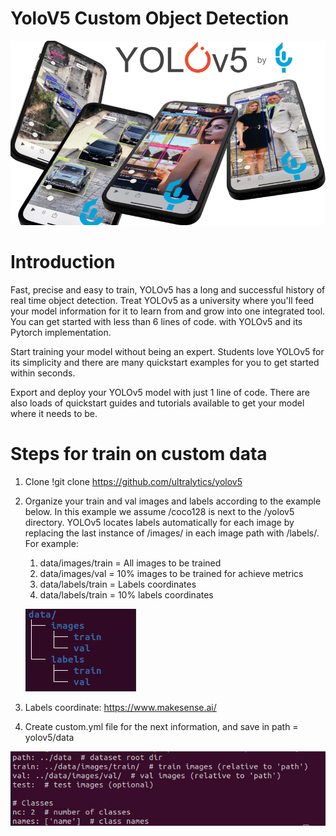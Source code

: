 # YoloV5 Custom Object Detection

![img_2.png](img_2.png)

# Introduction

Fast, precise and easy to train, YOLOv5 has a long and successful history of real time object detection. Treat YOLOv5 as a university where you'll feed your model information for it to learn from and grow into one integrated tool. You can get started with less than 6 lines of code. with YOLOv5 and its  Pytorch implementation.

Start training your model without being an expert. Students love YOLOv5 for its simplicity and there are many quickstart examples for you to get started within seconds.

Export and deploy your YOLOv5 model with just 1 line of code. There are also loads of quickstart guides and tutorials available to get your model where it needs to be.

# Steps for train on custom data

1. Clone !git clone https://github.com/ultralytics/yolov5

2. Organize your train and val images and labels according to the example below. In this example we assume /coco128 is next to the /yolov5 directory. YOLOv5 locates labels automatically for each image by replacing the last instance of /images/ in each image path with /labels/. For example:
   1. data/images/train = All images to be trained 
   2. data/images/val = 10% images to be trained for achieve metrics
   3. data/labels/train = Labels coordinates
   4. data/labels/train = 10% labels coordinates


   ![img_3.png](img_3.png)

3. Labels coordinate: https://www.makesense.ai/
4. Create custom.yml file for the next information, and save in path = yolov5/data

![img_1.png](img_1.png)
